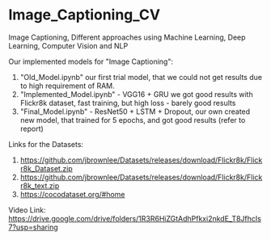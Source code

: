 # Image_Captioning_CV
Image Captioning, Different approaches using Machine Learning, Deep Learning, Computer Vision and NLP

Our implemented models for "Image Captioning":
1. "Old_Model.ipynb" our first trial model, that we could not get results due to high requirement of RAM.
2. "Implemented_Model.ipynb" - VGG16 + GRU we got good results with Flickr8k dataset, fast training, but high loss - barely good results
3. "Final_Model.ipynb" - ResNet50 + LSTM + Dropout, our own created new model, that trained for 5 epochs, and got good results (refer to report)

Links for the Datasets:
 1. https://github.com/jbrownlee/Datasets/releases/download/Flickr8k/Flickr8k_Dataset.zip
 2. https://github.com/jbrownlee/Datasets/releases/download/Flickr8k/Flickr8k_text.zip
 3. https://cocodataset.org/#home


Video Link:
https://drive.google.com/drive/folders/1R3R6HiZGtAdhPfkxi2nkdE_T8JfhcIs7?usp=sharing

